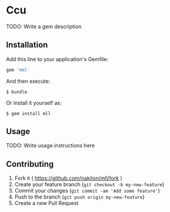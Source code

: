 # Ccu

TODO: Write a gem description

## Installation

Add this line to your application's Gemfile:

```ruby
gem 'mml'
```

And then execute:

    $ bundle

Or install it yourself as:

    $ gem install mll

## Usage

TODO: Write usage instructions here

## Contributing

1. Fork it ( https://github.com/nakilon/mll/fork )
2. Create your feature branch (`git checkout -b my-new-feature`)
3. Commit your changes (`git commit -am 'Add some feature'`)
4. Push to the branch (`git push origin my-new-feature`)
5. Create a new Pull Request
